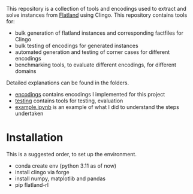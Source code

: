 This repository is a collection of tools and encodings used to extract and solve instances from [Flatland](https://www.aicrowd.com/challenges/flatland-3) using Clingo. This repository contains tools for:
- bulk generation of flatland instances and corresponding factfiles for Clingo
- bulk testing of encodings for generated instances
- automated generation and testing of corner cases for different encodings
- benchmarking tools, to evaluate different encodings, for different domains

Detailed explanations can be found in the folders.
- [encodings](encodings) contains encodings I implemented for this project
- [testing](testing) contains tools for testing, evaluation
- [example.ipynb](example.ipynb) is an example of what I did to understand the steps undertaken

# Installation
This is a suggested order, to set up the environment.
- conda create env (python 3.11 as of now)
- install clingo via forge
- install numpy, matplotlib and pandas
- pip flatland-rl
